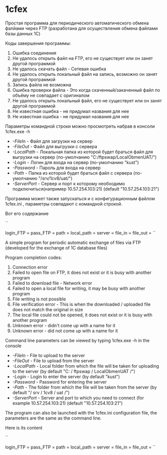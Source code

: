 # 1cfex

Простая программа для периодического автоматического обмена фалйами через FTP (разработана для осуществления обмена файлами базы данных 1С)

Коды завершения программы:

1. Ошибка соединения
2. Не удалось открыть файл на FTP, его не существует или он занят другой программой  
3. Не удалось скачать файл - Сетевая ошибка  
4. Не удалось открыть локальный файл на запись, возможно он занят другой программой
5. Запись файла не возможна
6. Ошибка проверки файла - Это когда скаченный/закаченный файл по объёму не совпадает с оригиналом
7. Не удалось открыть локальный файл, его не существует или он занят другой программой
8. Не известная ошибка - не придумал названия для нее
9. Не известная ошибка - не придумал названия для нее

Параметры командной строки можно просмотреть набрав в консоли 1cfex.exe -h

- *-FileIn*  - Файл для загрузки на сервер
- *-FileOut*  - Файл для выгрузки с сервера
- *-LocalPath* - Локальная папка из которой будет браться файл для выгрузки на сервер (по-умолчанию "C:/ftpswap/LocalObmenUAT/")
- *-Login* - Логин для входа на сервер (по-умолчанию "kust")
- *-Password* - Пароль для входа на сервер
- *-Path* - Папка из которой будет браться файл с сервера (по-умолчанию "/srv/1cv8/uat/")
- *-ServerPort* - Сервер и порт к которому необходимо подключиться(например 10.57.254.103:21) (default "10.57.254.103:21")

Программа может также запускаться и с конфигурационным файлом 1cfex.ini , параметры совпадают с командной строкой.

Вот его содержание

``

 login_FTP =
 pass_FTP =
 path =
 local_path =
 server =
 file_in =
 file_out =
``

A simple program for periodic automatic exchange of files via FTP (developed for the exchange of 1C database files)

Program completion codes:

1. Connection error
2. Failed to open file on FTP, it does not exist or it is busy with another program
3. Failed to download file - Network error
4. Failed to open a local file for writing, it may be busy with another program
5. File writing is not possible
6. File verification error - This is when the downloaded / uploaded file does not match the original in size
7. The local file could not be opened, it does not exist or it is busy with another program
8. Unknown error - didn't come up with a name for it
9. Unknown error - did not come up with a name for it

Command line parameters can be viewed by typing 1cfex.exe -h in the console

- *-FileIn* - File to upload to the server
- *-FileOut* - File to upload from the server
- *-LocalPath* - Local folder from which the file will be taken for uploading to the server (by default "C: / ftpswap / LocalObmenUAT /")
- *-Login* - Login to enter the server (by default "kust")
- *-Password* - Password for entering the server
- *-Path* - The folder from which the file will be taken from the server (by default "/ srv / 1cv8 / uat /")
- *-ServerPort* - Server and port to which you need to connect (for example 10.57.254.103:21) (default "10.57.254.103:21")

The program can also be launched with the 1cfex.ini configuration file, the parameters are the same as the command line.

Here is its content

``

 login_FTP =
 pass_FTP =
 path =
 local_path =
 server =
 file_in =
 file_out =
``

